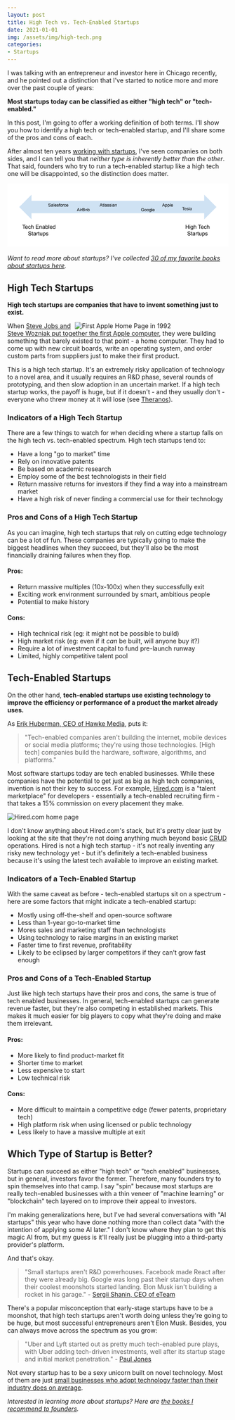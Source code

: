 ```yaml
---
layout: post
title: High Tech vs. Tech-Enabled Startups
date: 2021-01-01
img: /assets/img/high-tech.png
categories:
- Startups
---
```


<!-- ad-banner -->

I was talking with an entrepreneur and investor here in Chicago recently, and he pointed out a distinction that I've started to notice more and more over the past couple of years:

**Most startups today can be classified as either "high tech" or "tech-enabled."**

In this post, I'm going to offer a working definition of both terms. I'll show you how to identify a high tech or tech-enabled startup, and I'll share some of the pros and cons of each.

After almost ten years [working with startups](/posts/working-at-startup), I've seen companies on both sides, and I can tell you that *neither type is inherently better than the other*. That said, founders who try to run a tech-enabled startup like a high tech one will be disappointed, so the distinction does matter.

![The spectrum of high tech vs. tech enabled startups](/assets/img/high-tech-vs-tech-enabled-spectrum.png)

_Want to read more about startups? I've collected [30 of my favorite books about startups here](https://www.karllhughes.com/posts/startup-books)._

## High Tech Startups

**High tech startups are companies that have to invent something just to exist.**

<img src="https://i.imgur.com/5eK7AmE.png" alt="First Apple Home Page in 1992" style="float:right; width: 350px; height: auto;" />

When [Steve Jobs and Steve Wozniak put together the first Apple computer](https://www.loc.gov/rr/business/businesshistory/April/apple.html), they were building something that barely existed to that point - a home computer. They had to come up with new circuit boards, write an operating system, and order custom parts from suppliers just to make their first product.

This is a high tech startup. It's an extremely risky application of technology to a novel area, and it usually requires an R&D phase, several rounds of prototyping, and then slow adoption in an uncertain market. If a high tech startup works, the payoff is huge, but if it doesn't - and they usually don't - everyone who threw money at it will lose (see [Theranos](https://en.wikipedia.org/wiki/Theranos)).

<!-- ad-banner -->

### Indicators of a High Tech Startup
There are a few things to watch for when deciding where a startup falls on the high tech vs. tech-enabled spectrum. High tech startups tend to:

- Have a long "go to market" time
- Rely on innovative patents
- Be based on academic research
- Employ some of the best technologists in their field
- Return massive returns for investors if they find a way into a mainstream market
- Have a high risk of never finding a commercial use for their technology

### Pros and Cons of a High Tech Startup
As you can imagine, high tech startups that rely on cutting edge technology can be a lot of fun. These companies are typically going to make the biggest headlines when they succeed, but they'll also be the most financially draining failures when they flop.

#### Pros:
- Return massive multiples (10x-100x) when they successfully exit
- Exciting work environment surrounded by smart, ambitious people
- Potential to make history

#### Cons:
- High technical risk (eg: it might not be possible to build)
- High market risk (eg: even if it _can_ be built, will anyone buy it?)
- Require a lot of investment capital to fund pre-launch runway
- Limited, highly competitive talent pool

## Tech-Enabled Startups

On the other hand, **tech-enabled startups use existing technology to improve the efficiency or performance of a product the market already uses.**

As [Erik Huberman, CEO of Hawke Media](https://www.entrepreneur.com/article/283345), puts it:

> "Tech-enabled companies aren't building the internet, mobile devices or social media platforms; they're using those technologies. [High tech] companies build the hardware, software, algorithms, and platforms."

Most software startups today are tech enabled businesses. While these companies have the potential to get just as big as high tech companies, invention is not their key to success. For example, [Hired.com](https://hired.com/) is a "talent marketplace" for developers - essentially a tech-enabled recruiting firm - that takes a 15% commission on every placement they make.

![Hired.com home page](https://i.imgur.com/VAPbCFn.png)

I don't know anything about Hired.com's stack, but it's pretty clear just by looking at the site that they're not doing anything much beyond basic [CRUD](https://en.wikipedia.org/wiki/Create,_read,_update_and_delete) operations. Hired is not a high tech startup - it's not really inventing any risky new technology yet - but it's definitely a tech-enabled business because it's using the latest tech available to improve an existing market.

<!-- ad-banner -->

### Indicators of a Tech-Enabled Startup
With the same caveat as before - tech-enabled startups sit on a spectrum - here are some factors that might indicate a tech-enabled startup:

- Mostly using off-the-shelf and open-source software
- Less than 1-year go-to-market time
- Mores sales and marketing staff than technologists
- Using technology to raise margins in an existing market
- Faster time to first revenue, profitability
- Likely to be eclipsed by larger competitors if they can't grow fast enough

### Pros and Cons of a Tech-Enabled Startup
Just like high tech startups have their pros and cons, the same is true of tech enabled businesses. In general, tech-enabled startups can generate revenue faster, but they're also competing in established markets. This makes it much easier for big players to copy what they're doing and make them irrelevant.

#### Pros:
- More likely to find product-market fit
- Shorter time to market
- Less expensive to start
- Low technical risk

#### Cons:
- More difficult to maintain a competitive edge (fewer patents, proprietary tech)
- High platform risk when using licensed or public technology
- Less likely to have a massive multiple at exit

## Which Type of Startup is Better?
Startups can succeed as either "high tech" or "tech enabled" businesses, but in general, investors favor the former. Therefore, many founders try to spin themselves into that camp. I say "spin" because most startups are really tech-enabled businesses with a thin veneer of "machine learning" or "blockchain" tech layered on to improve their appeal to investors.

I'm making generalizations here, but I've had several conversations with "AI startups" this year who have done nothing more than collect data "with the intention of applying some AI later." I don't know where they plan to get this magic AI from, but my guess is it'll really just be plugging into a third-party provider's platform.

And that's okay.

> "Small startups aren't R&D powerhouses. Facebook made React after they were already big. Google was long past their startup days when their coolest moonshots started landing. Elon Musk isn't building a rocket in his garage." - [Sergii Shanin, CEO of eTeam](https://www.eteam.io/blog/are-startups-really-innovative)

There's a popular misconception that early-stage startups have to be a moonshot, that high tech startups aren't worth doing unless they're going to be huge, but most successful entrepreneurs aren't Elon Musk. Besides, you can always move across the spectrum as you grow:

> "Uber and Lyft started out as pretty much tech-enabled pure plays, with Uber adding tech-driven investments, well after its startup stage and initial market penetration." - [Paul Jones](https://www.michaelbest.com/People/Paul-Jones)

Not every startup has to be a sexy unicorn built on novel technology. Most of them are just [small businesses who adopt technology faster than their industry does on average](https://www.karllhughes.com/posts/myths-working-engineer-startup).

_Interested in learning more about startups? Here are [the books I recommend to founders](https://www.karllhughes.com/posts/startup-books)._ 
